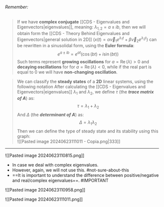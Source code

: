 ###### *Remember*:

> If we have **complex conjugate** [[CDS - Eigenvalues and Eigenvectors|eigenvalues]], meaning: $\lambda_{1,2} = a \pm ib$, then we will obtain form the [[CDS - Theory Behind Eigenvalues and Eigenvectors|general solution in 2D]] $\left(x(t) = \alpha \vec v_1 e^{\lambda_1 t} +  \beta \vec v_2 e^{\lambda_2 t}\right)$ can be rewritten in a sinusolidal form, using the **Euler formula**:$$e^{a \pm ib} = e^{at}\left( \cos(bt) + i \sin(bt) \right)$$Such terms represent **growing oscillations** for $a = \operatorname{Re}(\lambda) \gt 0$ and **decaying oscillations** for for $a = \operatorname{Re}(\lambda) \lt 0$, while if the real part is equal to $0$ we will have **non-changing oscillation**.

> We can classify the **steady states** of a **2D** linear systems, using the following notation
> After calculating the [[CDS - Eigenvalues and Eigenvectors|eigenvalues]] $\lambda_1$ and $\lambda_2$, we define $\tau$ (the ***trace matrix of $A$***) as:$$\tau = \lambda_1 + \lambda_2$$And $\Delta$ (the ***determinant of $A$***) as:$$\Delta = \lambda_1 \lambda_2 $$Then we can define the type of steady state and its stability using this graph:<br>![[Pasted image 20240623111011 - Copia.png|333]]

----

![[Pasted image 20240623110815.png]]
- In case we deal with complex eigenvalues.
- However, again, we will not use this. #not-sure-about-this 
- ==It is important  to understand the difference between positive/negative and real/complex eigenvalues==. #IMPORTANT

![[Pasted image 20240623110958.png]]

![[Pasted image 20240623111011.png]]
